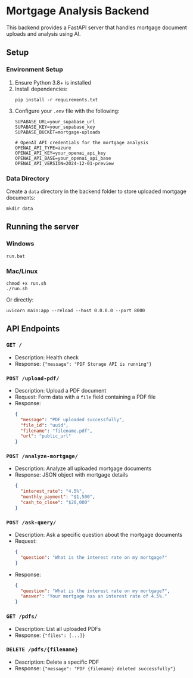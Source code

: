 # Mortgage Analysis Backend

This backend provides a FastAPI server that handles mortgage document uploads and analysis using AI.

## Setup

### Environment Setup
1. Ensure Python 3.8+ is installed
2. Install dependencies:
   ```
   pip install -r requirements.txt
   ```
3. Configure your `.env` file with the following:
   ```
   SUPABASE_URL=your_supabase_url
   SUPABASE_KEY=your_supabase_key
   SUPABASE_BUCKET=mortgage-uploads
   
   # OpenAI API credentials for the mortgage analysis
   OPENAI_API_TYPE=azure
   OPENAI_API_KEY=your_openai_api_key
   OPENAI_API_BASE=your_openai_api_base
   OPENAI_API_VERSION=2024-12-01-preview
   ```

### Data Directory
Create a `data` directory in the backend folder to store uploaded mortgage documents:
```
mkdir data
```

## Running the server

### Windows
```
run.bat
```

### Mac/Linux
```
chmod +x run.sh
./run.sh
```

Or directly:
```
uvicorn main:app --reload --host 0.0.0.0 --port 8000
```

## API Endpoints

### `GET /`
- Description: Health check
- Response: `{"message": "PDF Storage API is running"}`

### `POST /upload-pdf/`
- Description: Upload a PDF document
- Request: Form data with a `file` field containing a PDF file
- Response: 
  ```json
  {
    "message": "PDF uploaded successfully",
    "file_id": "uuid",
    "filename": "filename.pdf",
    "url": "public_url"
  }
  ```

### `POST /analyze-mortgage/`
- Description: Analyze all uploaded mortgage documents
- Response: JSON object with mortgage details
  ```json
  {
    "interest_rate": "4.5%", 
    "monthly_payment": "$1,500", 
    "cash_to_close": "$20,000"
  }
  ```

### `POST /ask-query/`
- Description: Ask a specific question about the mortgage documents
- Request:
  ```json
  {
    "question": "What is the interest rate on my mortgage?"
  }
  ```
- Response:
  ```json
  {
    "question": "What is the interest rate on my mortgage?",
    "answer": "Your mortgage has an interest rate of 4.5%."
  }
  ```

### `GET /pdfs/`
- Description: List all uploaded PDFs
- Response: `{"files": [...]}`

### `DELETE /pdfs/{filename}`
- Description: Delete a specific PDF
- Response: `{"message": "PDF {filename} deleted successfully"}`